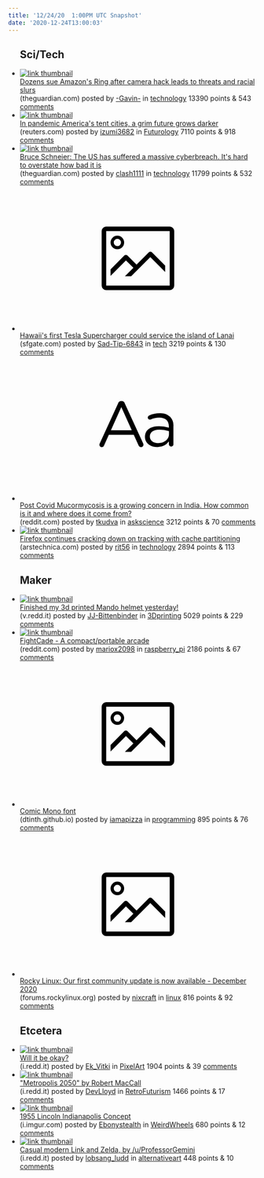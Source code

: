 ```yaml
---
title: '12/24/20  1:00PM UTC Snapshot'
date: '2020-12-24T13:00:03'
---
```

<ul>
<h2>Sci/Tech</h2>

<li><a href='https://www.theguardian.com/technology/2020/dec/23/amazon-ring-camera-hack-lawsuit-threats'><img src='https://b.thumbs.redditmedia.com/K94MalIUn7scqxd79Q9q2B6hixYgRjVqPMLydCuOC_s.jpg' alt='link thumbnail'></a><div><div class='linkTitle'><a href='https://www.theguardian.com/technology/2020/dec/23/amazon-ring-camera-hack-lawsuit-threats'>Dozens sue Amazon's Ring after camera hack leads to threats and racial slurs</a></div>(theguardian.com) posted by <a href='https://www.reddit.com/user/-Gavin-'>-Gavin-</a> in <a href='https://www.reddit.com/r/technology'>technology</a> 13390 points & 543 <a href='https://www.reddit.com/r/technology/comments/kj5lw5/dozens_sue_amazons_ring_after_camera_hack_leads/'>comments</a></div></li>

<li><a href='https://www.reuters.com/article/us-health-coronavirus-usa-homelessness-i-idUSKBN28X19Y'><img src='https://b.thumbs.redditmedia.com/CYxfsoRsCSncK5z_IPnBPS9cIhR61O3hF4K5vKdJSFU.jpg' alt='link thumbnail'></a><div><div class='linkTitle'><a href='https://www.reuters.com/article/us-health-coronavirus-usa-homelessness-i-idUSKBN28X19Y'>In pandemic America's tent cities, a grim future grows darker</a></div>(reuters.com) posted by <a href='https://www.reddit.com/user/izumi3682'>izumi3682</a> in <a href='https://www.reddit.com/r/Futurology'>Futurology</a> 7110 points & 918 <a href='https://www.reddit.com/r/Futurology/comments/kj3o8x/in_pandemic_americas_tent_cities_a_grim_future/'>comments</a></div></li>

<li><a href='https://www.theguardian.com/commentisfree/2020/dec/23/cyber-attack-us-security-protocols'><img src='https://b.thumbs.redditmedia.com/ts26xOdnlMjJFfEtDUImgjoQfJhfEmSYBViiudnsyOA.jpg' alt='link thumbnail'></a><div><div class='linkTitle'><a href='https://www.theguardian.com/commentisfree/2020/dec/23/cyber-attack-us-security-protocols'>Bruce Schneier: The US has suffered a massive cyberbreach. It's hard to overstate how bad it is</a></div>(theguardian.com) posted by <a href='https://www.reddit.com/user/clash1111'>clash1111</a> in <a href='https://www.reddit.com/r/technology'>technology</a> 11799 points & 532 <a href='https://www.reddit.com/r/technology/comments/kixant/bruce_schneier_the_us_has_suffered_a_massive/'>comments</a></div></li>

<li><a href='https://www.sfgate.com/hawaii/article/Hawaii-first-Tesla-Supercharger-lanai-15825134.php'><svg version='1.1' viewBox='-34 -14 104 64' preserveAspectRatio='xMidYMid meet' xmlns='http://www.w3.org/2000/svg' xmlns:xlink='http://www.w3.org/1999/xlink'>
    <title>link thumbnail</title>
    <path d='M32,4H4A2,2,0,0,0,2,6V30a2,2,0,0,0,2,2H32a2,2,0,0,0,2-2V6A2,2,0,0,0,32,4ZM4,30V6H32V30Z'></path>
    <path d='M8.92,14a3,3,0,1,0-3-3A3,3,0,0,0,8.92,14Zm0-4.6A1.6,1.6,0,1,1,7.33,11,1.6,1.6,0,0,1,8.92,9.41Z'></path>
    <path d='M22.78,15.37l-5.4,5.4-4-4a1,1,0,0,0-1.41,0L5.92,22.9v2.83l6.79-6.79L16,22.18l-3.75,3.75H15l8.45-8.45L30,24V21.18l-5.81-5.81A1,1,0,0,0,22.78,15.37Z'></path>
    </svg></a><div><div class='linkTitle'><a href='https://www.sfgate.com/hawaii/article/Hawaii-first-Tesla-Supercharger-lanai-15825134.php'>Hawaii's first Tesla Supercharger could service the island of Lanai</a></div>(sfgate.com) posted by <a href='https://www.reddit.com/user/Sad-Tip-6843'>Sad-Tip-6843</a> in <a href='https://www.reddit.com/r/tech'>tech</a> 3219 points & 130 <a href='https://www.reddit.com/r/tech/comments/kj1q3f/hawaiis_first_tesla_supercharger_could_service/'>comments</a></div></li>

<li><a href='https://www.reddit.com/r/askscience/comments/kiyvsb/post_covid_mucormycosis_is_a_growing_concern_in/'><svg version='1.1' viewBox='-34 -12 104 64' preserveAspectRatio='xMidYMid slice' xmlns='http://www.w3.org/2000/svg' xmlns:xlink='http://www.w3.org/1999/xlink'>
    <title>text link thumbnail</title>
    <path d='M12.19,8.84a1.45,1.45,0,0,0-1.4-1h-.12a1.46,1.46,0,0,0-1.42,1L1.14,26.56a1.29,1.29,0,0,0-.14.59,1,1,0,0,0,1,1,1.12,1.12,0,0,0,1.08-.77l2.08-4.65h11l2.08,4.59a1.24,1.24,0,0,0,1.12.83,1.08,1.08,0,0,0,1.08-1.08,1.64,1.64,0,0,0-.14-.57ZM6.08,20.71l4.59-10.22,4.6,10.22Z'>
    </path>
    <path d='M32.24,14.78A6.35,6.35,0,0,0,27.6,13.2a11.36,11.36,0,0,0-4.7,1,1,1,0,0,0-.58.89,1,1,0,0,0,.94.92,1.23,1.23,0,0,0,.39-.08,8.87,8.87,0,0,1,3.72-.81c2.7,0,4.28,1.33,4.28,3.92v.5a15.29,15.29,0,0,0-4.42-.61c-3.64,0-6.14,1.61-6.14,4.64v.05c0,2.95,2.7,4.48,5.37,4.48a6.29,6.29,0,0,0,5.19-2.48V26.9a1,1,0,0,0,1,1,1,1,0,0,0,1-1.06V19A5.71,5.71,0,0,0,32.24,14.78Zm-.56,7.7c0,2.28-2.17,3.89-4.81,3.89-1.94,0-3.61-1.06-3.61-2.86v-.06c0-1.8,1.5-3,4.2-3a15.2,15.2,0,0,1,4.22.61Z'>
    </path>
    </svg></a><div><div class='linkTitle'><a href='https://www.reddit.com/r/askscience/comments/kiyvsb/post_covid_mucormycosis_is_a_growing_concern_in/'>Post Covid Mucormycosis is a growing concern in India. How common is it and where does it come from?</a></div>(reddit.com) posted by <a href='https://www.reddit.com/user/tkudva'>tkudva</a> in <a href='https://www.reddit.com/r/askscience'>askscience</a> 3212 points & 70 <a href='https://www.reddit.com/r/askscience/comments/kiyvsb/post_covid_mucormycosis_is_a_growing_concern_in/'>comments</a></div></li>

<li><a href='https://arstechnica.com/gadgets/2020/12/firefox-v85-will-improve-its-cache-partitioning-for-stronger-privacy/'><img src='https://b.thumbs.redditmedia.com/3irdkh7zcZOQKVRFY-Z4B37wU91WNW3ZmugHa27RgAs.jpg' alt='link thumbnail'></a><div><div class='linkTitle'><a href='https://arstechnica.com/gadgets/2020/12/firefox-v85-will-improve-its-cache-partitioning-for-stronger-privacy/'>Firefox continues cracking down on tracking with cache partitioning</a></div>(arstechnica.com) posted by <a href='https://www.reddit.com/user/rit56'>rit56</a> in <a href='https://www.reddit.com/r/technology'>technology</a> 2894 points & 113 <a href='https://www.reddit.com/r/technology/comments/kiviw7/firefox_continues_cracking_down_on_tracking_with/'>comments</a></div></li>

<h2>Maker</h2>

<li><a href='https://v.redd.it/j9j9w50viy661'><img src='https://b.thumbs.redditmedia.com/FP8JoAfLmKUCY_5R5Tb9-qkNIo_yB_M79Q9_92VbQaw.jpg' alt='link thumbnail'></a><div><div class='linkTitle'><a href='https://v.redd.it/j9j9w50viy661'>Finished my 3d printed Mando helmet yesterday!</a></div>(v.redd.it) posted by <a href='https://www.reddit.com/user/JJ-Bittenbinder'>JJ-Bittenbinder</a> in <a href='https://www.reddit.com/r/3Dprinting'>3Dprinting</a> 5029 points & 229 <a href='https://www.reddit.com/r/3Dprinting/comments/kivazi/finished_my_3d_printed_mando_helmet_yesterday/'>comments</a></div></li>

<li><a href='https://www.reddit.com/gallery/kixocn'><img src='https://b.thumbs.redditmedia.com/P12hGIdrIEu5LrdETPanE0KVxfcmgCEk80LhyA4xucY.jpg' alt='link thumbnail'></a><div><div class='linkTitle'><a href='https://www.reddit.com/gallery/kixocn'>FightCade - A compact/portable arcade</a></div>(reddit.com) posted by <a href='https://www.reddit.com/user/mariox2098'>mariox2098</a> in <a href='https://www.reddit.com/r/raspberry_pi'>raspberry_pi</a> 2186 points & 67 <a href='https://www.reddit.com/r/raspberry_pi/comments/kixocn/fightcade_a_compactportable_arcade/'>comments</a></div></li>

<li><a href='https://dtinth.github.io/comic-mono-font'><svg version='1.1' viewBox='-34 -14 104 64' preserveAspectRatio='xMidYMid meet' xmlns='http://www.w3.org/2000/svg' xmlns:xlink='http://www.w3.org/1999/xlink'>
    <title>link thumbnail</title>
    <path d='M32,4H4A2,2,0,0,0,2,6V30a2,2,0,0,0,2,2H32a2,2,0,0,0,2-2V6A2,2,0,0,0,32,4ZM4,30V6H32V30Z'></path>
    <path d='M8.92,14a3,3,0,1,0-3-3A3,3,0,0,0,8.92,14Zm0-4.6A1.6,1.6,0,1,1,7.33,11,1.6,1.6,0,0,1,8.92,9.41Z'></path>
    <path d='M22.78,15.37l-5.4,5.4-4-4a1,1,0,0,0-1.41,0L5.92,22.9v2.83l6.79-6.79L16,22.18l-3.75,3.75H15l8.45-8.45L30,24V21.18l-5.81-5.81A1,1,0,0,0,22.78,15.37Z'></path>
    </svg></a><div><div class='linkTitle'><a href='https://dtinth.github.io/comic-mono-font'>Comic Mono font</a></div>(dtinth.github.io) posted by <a href='https://www.reddit.com/user/iamapizza'>iamapizza</a> in <a href='https://www.reddit.com/r/programming'>programming</a> 895 points & 76 <a href='https://www.reddit.com/r/programming/comments/kj0prs/comic_mono_font/'>comments</a></div></li>

<li><a href='https://forums.rockylinux.org/t/community-update-december-2020/1157'><svg version='1.1' viewBox='-34 -14 104 64' preserveAspectRatio='xMidYMid meet' xmlns='http://www.w3.org/2000/svg' xmlns:xlink='http://www.w3.org/1999/xlink'>
    <title>link thumbnail</title>
    <path d='M32,4H4A2,2,0,0,0,2,6V30a2,2,0,0,0,2,2H32a2,2,0,0,0,2-2V6A2,2,0,0,0,32,4ZM4,30V6H32V30Z'></path>
    <path d='M8.92,14a3,3,0,1,0-3-3A3,3,0,0,0,8.92,14Zm0-4.6A1.6,1.6,0,1,1,7.33,11,1.6,1.6,0,0,1,8.92,9.41Z'></path>
    <path d='M22.78,15.37l-5.4,5.4-4-4a1,1,0,0,0-1.41,0L5.92,22.9v2.83l6.79-6.79L16,22.18l-3.75,3.75H15l8.45-8.45L30,24V21.18l-5.81-5.81A1,1,0,0,0,22.78,15.37Z'></path>
    </svg></a><div><div class='linkTitle'><a href='https://forums.rockylinux.org/t/community-update-december-2020/1157'>Rocky Linux: Our first community update is now available - December 2020</a></div>(forums.rockylinux.org) posted by <a href='https://www.reddit.com/user/nixcraft'>nixcraft</a> in <a href='https://www.reddit.com/r/linux'>linux</a> 816 points & 92 <a href='https://www.reddit.com/r/linux/comments/kitjsi/rocky_linux_our_first_community_update_is_now/'>comments</a></div></li>

<h2>Etcetera</h2>

<li><a href='https://i.redd.it/b9m8t8r1s1761.png'><img src='https://a.thumbs.redditmedia.com/bdEHTUQxZvYIO6yopCvVMlURHPSs2ffltiQ8Ga5K2L0.jpg' alt='link thumbnail'></a><div><div class='linkTitle'><a href='https://i.redd.it/b9m8t8r1s1761.png'>Will it be okay?</a></div>(i.redd.it) posted by <a href='https://www.reddit.com/user/Ek_Vitki'>Ek_Vitki</a> in <a href='https://www.reddit.com/r/PixelArt'>PixelArt</a> 1904 points & 39 <a href='https://www.reddit.com/r/PixelArt/comments/kj728r/will_it_be_okay/'>comments</a></div></li>

<li><a href='https://i.redd.it/ovngsf3zez661.jpg'><img src='https://b.thumbs.redditmedia.com/sptrY4SjR7XD7f7xv8OAsVflPcVd0LgJMk_oEXLks3c.jpg' alt='link thumbnail'></a><div><div class='linkTitle'><a href='https://i.redd.it/ovngsf3zez661.jpg'>"Metropolis 2050" by Robert MacCall</a></div>(i.redd.it) posted by <a href='https://www.reddit.com/user/DevLloyd'>DevLloyd</a> in <a href='https://www.reddit.com/r/RetroFuturism'>RetroFuturism</a> 1466 points & 17 <a href='https://www.reddit.com/r/RetroFuturism/comments/kiympv/metropolis_2050_by_robert_maccall/'>comments</a></div></li>

<li><a href='https://i.imgur.com/M1swm7D.jpg'><img src='https://b.thumbs.redditmedia.com/FVrGug5LVRr__gx12lANmjom8kr57mrliP3q9jAeqtI.jpg' alt='link thumbnail'></a><div><div class='linkTitle'><a href='https://i.imgur.com/M1swm7D.jpg'>1955 Lincoln Indianapolis Concept</a></div>(i.imgur.com) posted by <a href='https://www.reddit.com/user/Ebonystealth'>Ebonystealth</a> in <a href='https://www.reddit.com/r/WeirdWheels'>WeirdWheels</a> 680 points & 12 <a href='https://www.reddit.com/r/WeirdWheels/comments/kj4n1s/1955_lincoln_indianapolis_concept/'>comments</a></div></li>

<li><a href='https://i.redd.it/bys6gm0y0w661.jpg'><img src='https://b.thumbs.redditmedia.com/aRT9MnEwojLrTZDSUjtrcizsKPmy-aKQwDu7JzjuPIQ.jpg' alt='link thumbnail'></a><div><div class='linkTitle'><a href='https://i.redd.it/bys6gm0y0w661.jpg'>Casual modern Link and Zelda, by /u/ProfessorGemini</a></div>(i.redd.it) posted by <a href='https://www.reddit.com/user/lobsang_ludd'>lobsang_ludd</a> in <a href='https://www.reddit.com/r/alternativeart'>alternativeart</a> 448 points & 10 <a href='https://www.reddit.com/r/alternativeart/comments/kiun86/casual_modern_link_and_zelda_by_uprofessorgemini/'>comments</a></div></li>

</ul>
